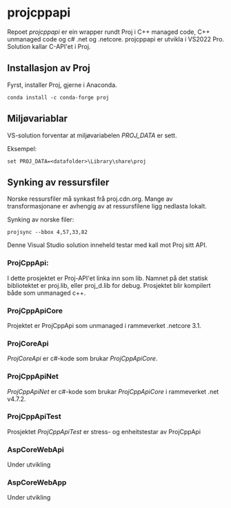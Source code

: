 # projcppapi

Repoet *projcppapi* er ein wrapper rundt Proj i C++ managed code, C++ unmanaged code og c# .net og .netcore. projcppapi er utvikla i VS2022 Pro. Solution kallar C-API'et i Proj.

## Installasjon av Proj

Fyrst, installer Proj, gjerne i Anaconda. 

``conda install -c conda-forge proj``

## Miljøvariablar 

VS-solution forventar at miljøvariabelen *PROJ_DATA* er sett.

Eksempel:

``set PROJ_DATA=<datafolder>\Library\share\proj``

## Synking av ressursfiler

Norske ressursfiler må synkast frå proj.cdn.org. Mange av transformasjonane er avhengig av at ressursfilene ligg nedlasta lokalt.

Synking av norske filer:

``projsync --bbox 4,57,33,82``
 

Denne Visual Studio solution inneheld testar med kall mot Proj sitt API. 

### ProjCppApi:

I dette prosjektet er Proj-API'et linka inn som lib. Namnet på det statisk bibliotektet er proj.lib, eller proj_d.lib for debug. Prosjektet blir kompilert både som unmanaged c++.

### ProjCppApiCore

Projektet er ProjCppApi som unmanaged i rammeverket .netcore 3.1.


### ProjCoreApi

*ProjCoreApi* er c#-kode som brukar *ProjCppApiCore*.


### ProjCppApiNet

*ProjCppApiNet* er c#-kode som brukar *ProjCppApiCore* i rammeverket .net v4.7.2.


### ProjCppApiTest

Prosjektet *ProjCppApiTest* er stress- og enheitstestar av ProjCppApi


### AspCoreWebApi

Under utvikling

### AspCoreWebApp

Under utvikling
